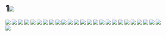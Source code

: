 # 1![](../img/15/00000001.jpg)
![](../img/15/00000002.jpg)
![](../img/15/00000003.jpg)
![](../img/15/00000004.jpg)
![](../img/15/00000005.jpg)
![](../img/15/00000006.jpg)
![](../img/15/00000007.jpg)
![](../img/15/00000008.jpg)
![](../img/15/00000009.jpg)
![](../img/15/00000010.jpg)
![](../img/15/00000011.jpg)
![](../img/15/00000012.jpg)
![](../img/15/00000013.jpg)
![](../img/15/00000014.jpg)
![](../img/15/00000015.jpg)
![](../img/15/00000016.jpg)
![](../img/15/00000017.jpg)
![](../img/15/00000018.jpg)
![](../img/15/00000019.jpg)
![](../img/15/00000020.jpg)
![](../img/15/00000021.jpg)
![](../img/15/00000022.jpg)
![](../img/15/00000023.jpg)
![](../img/15/00000024.jpg)
![](../img/15/00000025.jpg)
![](../img/15/00000026.jpg)
![](../img/15/00000027.jpg)
